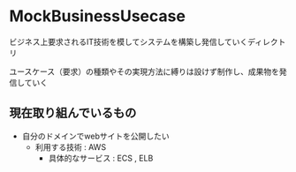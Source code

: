 # MockBusinessUsecase

ビジネス上要求されるIT技術を模してシステムを構築し発信していくディレクトリ

ユースケース（要求）の種類やその実現方法に縛りは設けず制作し、成果物を発信していく

## 現在取り組んでいるもの

- 自分のドメインでwebサイトを公開したい
  - 利用する技術 : AWS
    - 具体的なサービス : ECS , ELB  
